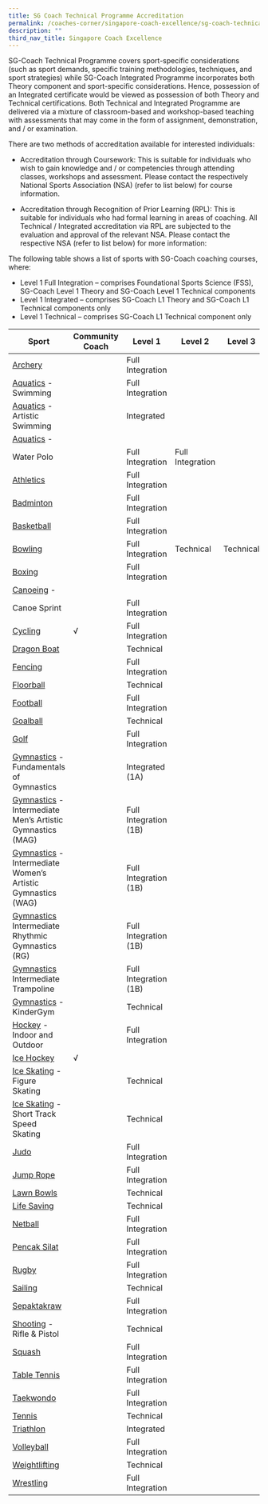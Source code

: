 ```yaml
---
title: SG Coach Technical Programme Accreditation
permalink: /coaches-corner/singapore-coach-excellence/sg-coach-technical-programme-accreditation/
description: ""
third_nav_title: Singapore Coach Excellence
---
```

SG-Coach Technical Programme covers sport-specific considerations (such as sport demands, specific training methodologies, techniques, and sport strategies) while SG-Coach Integrated Programme incorporates both Theory component and sport-specific considerations. Hence, possession of an Integrated certificate would be viewed as possession of both Theory and Technical certifications. Both Technical and Integrated Programme are delivered via a mixture of classroom-based and workshop-based teaching with assessments that may come in the form of assignment, demonstration, and / or examination.

There are two methods of accreditation available for interested individuals:

*   Accreditation through Coursework: This is suitable for individuals who wish to gain knowledge and / or competencies through attending classes, workshops and assessment. Please contact the respectively National Sports Association (NSA) (refer to list below) for course information.
    
*   Accreditation through Recognition of Prior Learning (RPL): This is suitable for individuals who had formal learning in areas of coaching. All Technical / Integrated accreditation via RPL are subjected to the evaluation and approval of the relevant NSA. Please contact the respective NSA (refer to list below) for more information:
    

The following table shows a list of sports with SG-Coach coaching courses, where:

*   Level 1 Full Integration – comprises Foundational Sports Science (FSS), SG-Coach Level 1 Theory and SG-Coach Level 1 Technical components
*   Level 1 Integrated – comprises SG-Coach L1 Theory and SG-Coach L1 Technical components only
*   Level 1 Technical – comprises SG-Coach L1 Technical component only

|Sport|Community Coach|Level 1|Level 2|Level 3|
|--- |--- |--- |--- |--- |
|[Archery](https://www.facebook.com/Archery.Singapore/)||Full Integration|||
|[Aquatics](http://www.swimming.org.sg/) - Swimming||Full Integration|||
|[Aquatics](http://www.swimming.org.sg/) - Artistic Swimming||Integrated|||
|[Aquatics](http://www.swimming.org.sg/) -
            Water Polo||Full Integration|Full Integration||
|[Athletics](http://www.singaporeathletics.org.sg/)||Full Integration|||
|[Badminton](http://www.singaporebadminton.org.sg/)||Full Integration|||
|[Basketball](http://bas.org.sg/)||Full Integration|||
|[Bowling](http://singaporebowling.org.sg/)||Full Integration|Technical|Technical|
|[Boxing](https://www.singapore-boxing.org/)||Full Integration|||
|[Canoeing](http://scf.org.sg/) -
            Canoe Sprint||Full Integration|||
|[Cycling](https://www.cycling.org.sg/)|√|Full Integration|||
|[Dragon Boat](http://sdba.org.sg/)||Technical|||
|[Fencing](https://www.fencingsingapore.org.sg/)||Full Integration|||
|[Floorball](https://www.revolutionise.sg/sgfloorball/)||Technical|||
|[Football](http://www.fas.org.sg/)||Full Integration|||
|[Goalball](https://sdsc.org.sg/)||Technical|||
|[Golf](https://sga.org.sg/)||Full Integration|||
|[Gymnastics](https://www.singaporegymnastics.org.sg/home/) - Fundamentals of Gymnastics||Integrated (1A)|||
|[Gymnastics](https://www.singaporegymnastics.org.sg/home/) - Intermediate Men’s Artistic Gymnastics (MAG)||Full Integration (1B)|||
|[Gymnastics](https://www.singaporegymnastics.org.sg/home/) - Intermediate Women’s Artistic Gymnastics (WAG)||Full Integration (1B)|||
|[Gymnastics](https://www.singaporegymnastics.org.sg/home/) Intermediate Rhythmic Gymnastics (RG)||Full Integration (1B)|||
|[Gymnastics](https://www.singaporegymnastics.org.sg/home/) Intermediate Trampoline||Full Integration (1B)|||
|[Gymnastics](https://www.singaporegymnastics.org.sg/home/) - KinderGym||Technical|||
|[Hockey](http://www.singaporehockey.org/) - Indoor and Outdoor||Full Integration|||
|[Ice Hockey](http://siha.org.sg/)|√||||
|[Ice Skating](https://www.sisa.org.sg/) - Figure Skating||Technical|||
|[Ice Skating](https://www.sisa.org.sg/) - Short Track Speed Skating||Technical|||
|[Judo](http://www.sjf.sg/)||Full Integration|||
|[Jump Rope](https://www.jrfs.org.sg/)||Full Integration|||
|[Lawn Bowls](https://www.lifeguard.sg/slss/)||Technical|||
|[Life Saving](https://www.lifeguard.sg/slss/)||Technical|||
|[Netball](http://www.netball.org.sg/)||Full Integration|||
|[Pencak Silat](http://persisi.org/)||Full Integration|||
|[Rugby](http://www.singaporerugby.com/)||Full Integration|||
|[Sailing](https://sailing.org.sg/)||Technical|||
|[Sepaktakraw](http://www.perses.org/)||Full Integration|||
|[Shooting](https://singaporeshooting.org/portal/) - Rifle & Pistol||Technical|||
|[Squash](https://www.sgsquash.com/)||Full Integration|||
|[Table Tennis](http://www.stta.org.sg/)||Full Integration|||
|[Taekwondo](http://www.stf.sg/)||Full Integration|||
|[Tennis](https://www.singtennis.org.sg/)||Technical|||
|[Triathlon](http://www.triathlonsingapore.org/)||Integrated|||
|[Volleyball](https://www.vas.org.sg/)||Full Integration|||
|[Weightlifting](https://www.swf.org.sg/)||Technical|||
|[Wrestling](http://singaporewrestling.com/)||Full Integration|||